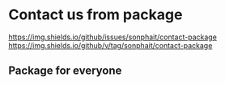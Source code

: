 # Contact us from package
https://img.shields.io/github/issues/sonphait/contact-package
https://img.shields.io/github/v/tag/sonphait/contact-package

## Package for everyone